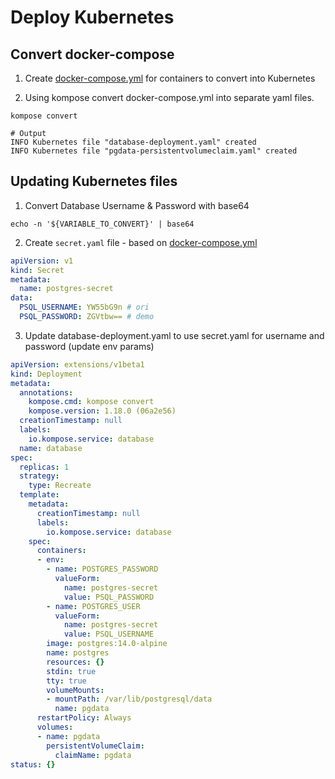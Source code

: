 # Deploy Kubernetes 

## Convert docker-compose
1. Create [docker-compose.yml](../Docker/docker-compose.yml) for containers to convert into Kubernetes

2. Using kompose convert docker-compose.yml into separate yaml files.
```shell
kompose convert

# Output 
INFO Kubernetes file "database-deployment.yaml" created 
INFO Kubernetes file "pgdata-persistentvolumeclaim.yaml" created
```

## Updating Kubernetes files 
1. Convert Database Username & Password with base64
```shell
echo -n '${VARIABLE_TO_CONVERT}' | base64
```

2. Create `secret.yaml` file - based on [docker-compose.yml](../Docker/docker-compose.yml) 
```yaml
apiVersion: v1
kind: Secret
metadata:
  name: postgres-secret
data:
  PSQL_USERNAME: YW55bG9n # ori 
  PSQL_PASSWORD: ZGVtbw== # demo 
```

3. Update database-deployment.yaml to use secret.yaml for username and password (update env params)
```yaml
apiVersion: extensions/v1beta1
kind: Deployment
metadata:
  annotations:
    kompose.cmd: kompose convert
    kompose.version: 1.18.0 (06a2e56)
  creationTimestamp: null
  labels:
    io.kompose.service: database
  name: database
spec:
  replicas: 1
  strategy:
    type: Recreate
  template:
    metadata:
      creationTimestamp: null
      labels:
        io.kompose.service: database
    spec:
      containers:
      - env:
        - name: POSTGRES_PASSWORD
          valueForm:
            name: postgres-secret
            value: PSQL_PASSWORD
        - name: POSTGRES_USER
          valueForm:
            name: postgres-secret
            value: PSQL_USERNAME
        image: postgres:14.0-alpine
        name: postgres
        resources: {}
        stdin: true
        tty: true
        volumeMounts:
        - mountPath: /var/lib/postgresql/data
          name: pgdata
      restartPolicy: Always
      volumes:
      - name: pgdata
        persistentVolumeClaim:
          claimName: pgdata
status: {}
```



